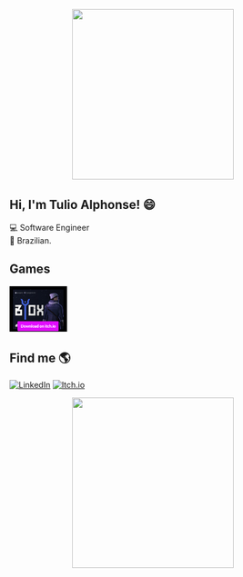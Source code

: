 <!--
**tulioalphonse/tulioalphonse** is a ✨ _special_ ✨ repository because its `README.md` (this file) appears on your GitHub profile.

Here are some ideas to get you started:

- 🔭 I’m currently working on ...
- 🌱 I’m currently learning ...
- 👯 I’m looking to collaborate on ...
- 🤔 I’m looking for help with ...
- 💬 Ask me about ...
- 📫 How to reach me: ...
- 😄 Pronouns: ...
- ⚡ Fun fact: ...
-->

<p align="center">
 <img height="300px" width="75%" src="https://c.tenor.com/NUvBmspwrVYAAAAC/alphonse-elric-alphonse.gif" />
</p>

## Hi, I'm Tulio Alphonse! 😄

💻 Software Engineer <br>
🏡 Brazilian. <br>

## Games

<p align="left">
 <a href="https://muybuenostudio.itch.io/byox">
 <img height="20%" width="20%" src="https://raw.githubusercontent.com/tulioalphonse/tulioalphonse/main/byox_widget.png" />
 </a>
</p>

## Find me 🌎
<a href="https://www.linkedin.com/in/tulioalphonse/" target="_blank"><img alt="LinkedIn" src="https://img.shields.io/badge/linkedin-%230077B5.svg?&style=for-the-badge&logo=linkedin&logoColor=white" /></a> <a href="https://itch.io/profile/tulioalphonse" target="_blank"><img height="10%" width="10%" alt="Itch.io" src="https://static.itch.io/images/badge.svg" /></a>


<p align="center">
 <img height="300px" width="75%" src="https://c.tenor.com/nQlBg3MHLL4AAAAC/fma-fullmetal-alchemist.gif" />
</p>
